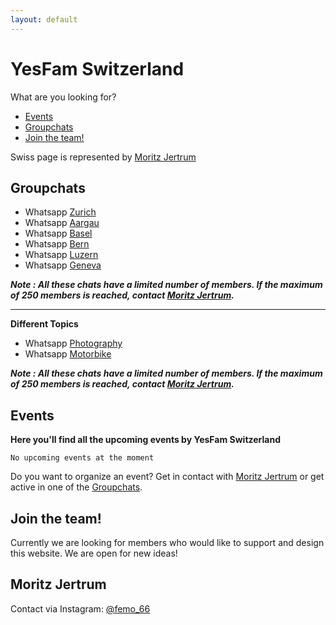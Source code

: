 ```yaml
---
layout: default
---
```


# YesFam Switzerland

What are you looking for?

- [Events](#events)
- [Groupchats](#groupchats)
- [Join the team!](#join-the-team)

Swiss page is represented by [Moritz Jertrum](#moritz-jertrum)

## Groupchats

- Whatsapp [Zurich](https://chat.whatsapp.com/KYSWj5qWIOzBxRGz8sPzmz)
- Whatsapp [Aargau](https://chat.whatsapp.com/JlVepWTkMGs6VopNoJx7RD)
- Whatsapp [Basel](https://chat.whatsapp.com/GP8xsjzGQ8EBywso0ocakK)
- Whatsapp [Bern](https://chat.whatsapp.com/BiJlMAOpFhcGhGqGCFwqQW)
- Whatsapp [Luzern](https://chat.whatsapp.com/HQYeVwQhpdZ26yLMOUFbPC)
- Whatsapp [Geneva](https://chat.whatsapp.com/F6masSXVA0lEobBlvHL10D)

**_Note : All these chats have a limited number of members. If the maximum of 250 members is reached, contact [Moritz Jertrum](#moritz-jertrum)._**

---

**Different Topics**

- Whatsapp [Photography](https://chat.whatsapp.com/B9ouS1Elk71HdRWZkevzs1)
- Whatsapp [Motorbike](https://chat.whatsapp.com/D9SknlVuD0CH2l85AYatDY)

**_Note : All these chats have a limited number of members. If the maximum of 250 members is reached, contact [Moritz Jertrum](#moritz-jertrum)._**

## Events

**Here you'll find all the upcoming events by YesFam Switzerland**

```
No upcoming events at the moment
```

Do you want to organize an event? Get in contact with [Moritz Jertrum](#moritz-jertrum) or get active in one of the [Groupchats](#groupchats).

## Join the team!

Currently we are looking for members who would like to support and design this website. We are open for new ideas!

## Moritz Jertrum

Contact via Instagram: [@femo_66](https://www.instagram.com/femo_66/)

